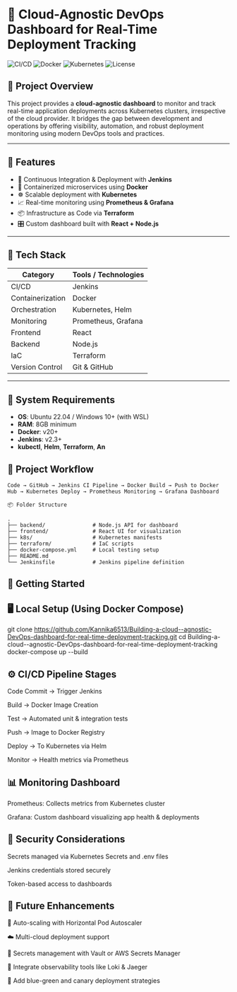 
# 🚀 Cloud-Agnostic DevOps Dashboard for Real-Time Deployment Tracking

![CI/CD](https://img.shields.io/badge/CI%2FCD-Jenkins-green)
![Docker](https://img.shields.io/badge/Containerized-Docker-blue)
![Kubernetes](https://img.shields.io/badge/Orchestration-Kubernetes-informational)
![License](https://img.shields.io/badge/License-MIT-success)

## 📘 Project Overview

This project provides a **cloud-agnostic dashboard** to monitor and track real-time application deployments across Kubernetes clusters, irrespective of the cloud provider. It bridges the gap between development and operations by offering visibility, automation, and robust deployment monitoring using modern DevOps tools and practices.

---

## 🧩 Features

- 🔁 Continuous Integration & Deployment with **Jenkins**
- 🐳 Containerized microservices using **Docker**
- ☸️ Scalable deployment with **Kubernetes**
- 📈 Real-time monitoring using **Prometheus & Grafana**
- 📦 Infrastructure as Code via **Terraform**
- 🎛️ Custom dashboard built with **React + Node.js**

---

## 🧱 Tech Stack

| Category             | Tools / Technologies                               |
|----------------------|----------------------------------------------------|
| CI/CD                | Jenkins                                            |
| Containerization     | Docker                                             |
| Orchestration        | Kubernetes, Helm                                   |
| Monitoring           | Prometheus, Grafana                                |
| Frontend             | React                                              |
| Backend              | Node.js                                            |
| IaC                  | Terraform                                          |
| Version Control      | Git & GitHub                                       |

---

## 🔧 System Requirements

- **OS**: Ubuntu 22.04 / Windows 10+ (with WSL)
- **RAM**: 8GB minimum
- **Docker**: v20+
- **Jenkins**: v2.3+
- **kubectl**, **Helm**, **Terraform**, **An**

## 🔄 Project Workflow

```plaintext
Code → GitHub → Jenkins CI Pipeline → Docker Build → Push to Docker Hub → Kubernetes Deploy → Prometheus Monitoring → Grafana Dashboard

📦 Folder Structure

.
├── backend/               # Node.js API for dashboard
├── frontend/              # React UI for visualization
├── k8s/                   # Kubernetes manifests
├── terraform/             # IaC scripts
├── docker-compose.yml     # Local testing setup
├── README.md
└── Jenkinsfile            # Jenkins pipeline definition
```


## 🚀 Getting Started

## 🖥️ Local Setup (Using Docker Compose)
git clone https://github.com/Kannika6513/Building-a-cloud--agnostic-DevOps-dashboard-for-real-time-deployment-tracking.git
cd Building-a-cloud--agnostic-DevOps-dashboard-for-real-time-deployment-tracking
docker-compose up --build

## ⚙️ CI/CD Pipeline Stages

Code Commit → Trigger Jenkins

Build → Docker Image Creation

Test → Automated unit & integration tests

Push → Image to Docker Registry

Deploy → To Kubernetes via Helm

Monitor → Health metrics via Prometheus

## 📊 Monitoring Dashboard

Prometheus: Collects metrics from Kubernetes cluster

Grafana: Custom dashboard visualizing app health & deployments

## 🔐 Security Considerations
Secrets managed via Kubernetes Secrets and .env files

Jenkins credentials stored securely

Token-based access to dashboards

## 🧠 Future Enhancements

🔄 Auto-scaling with Horizontal Pod Autoscaler

☁️ Multi-cloud deployment support

🔐 Secrets management with Vault or AWS Secrets Manager

🧪 Integrate observability tools like Loki & Jaeger

🌈 Add blue-green and canary deployment strategies

